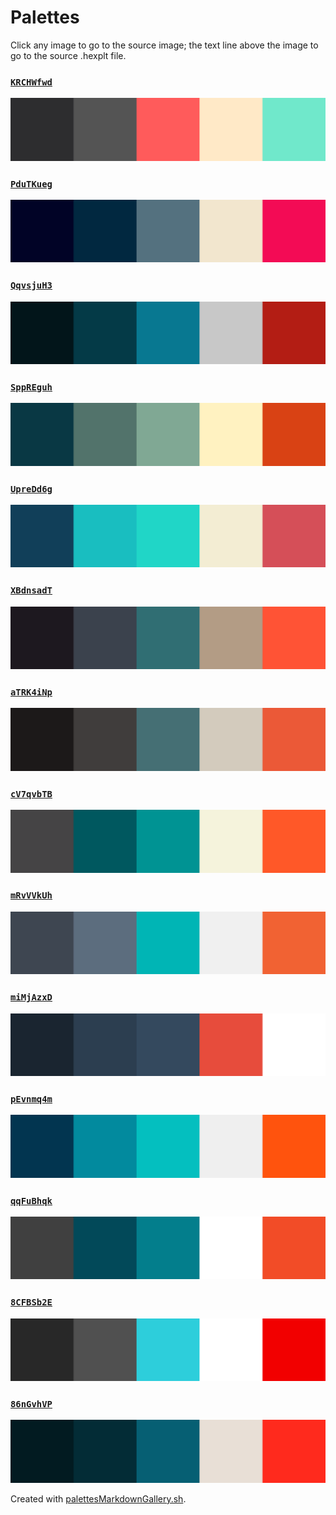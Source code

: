 # Palettes

Click any image to go to the source image; the text line above the image to go to the source .hexplt file.

### [`KRCHWfwd`](KRCHWfwd.hexplt)

[ ![KRCHWfwd.png](KRCHWfwd.png) ](KRCHWfwd.png)

### [`PduTKueg`](PduTKueg.hexplt)

[ ![PduTKueg.png](PduTKueg.png) ](PduTKueg.png)

### [`QqvsjuH3`](QqvsjuH3.hexplt)

[ ![QqvsjuH3.png](QqvsjuH3.png) ](QqvsjuH3.png)

### [`SppREguh`](SppREguh.hexplt)

[ ![SppREguh.png](SppREguh.png) ](SppREguh.png)

### [`UpreDd6g`](UpreDd6g.hexplt)

[ ![UpreDd6g.png](UpreDd6g.png) ](UpreDd6g.png)

### [`XBdnsadT`](XBdnsadT.hexplt)

[ ![XBdnsadT.png](XBdnsadT.png) ](XBdnsadT.png)

### [`aTRK4iNp`](aTRK4iNp.hexplt)

[ ![aTRK4iNp.png](aTRK4iNp.png) ](aTRK4iNp.png)

### [`cV7qvbTB`](cV7qvbTB.hexplt)

[ ![cV7qvbTB.png](cV7qvbTB.png) ](cV7qvbTB.png)

### [`mRvVVkUh`](mRvVVkUh.hexplt)

[ ![mRvVVkUh.png](mRvVVkUh.png) ](mRvVVkUh.png)

### [`miMjAzxD`](miMjAzxD.hexplt)

[ ![miMjAzxD.png](miMjAzxD.png) ](miMjAzxD.png)

### [`pEvnmq4m`](pEvnmq4m.hexplt)

[ ![pEvnmq4m.png](pEvnmq4m.png) ](pEvnmq4m.png)

### [`qqFuBhqk`](qqFuBhqk.hexplt)

[ ![qqFuBhqk.png](qqFuBhqk.png) ](qqFuBhqk.png)

### [`8CFBSb2E`](8CFBSb2E.hexplt)

[ ![8CFBSb2E.png](8CFBSb2E.png) ](8CFBSb2E.png)

### [`86nGvhVP`](86nGvhVP.hexplt)

[ ![86nGvhVP.png](86nGvhVP.png) ](86nGvhVP.png)

Created with [palettesMarkdownGallery.sh](https://github.com/earthbound19/_ebDev/blob/master/scripts/palettesMarkdownGallery.sh).